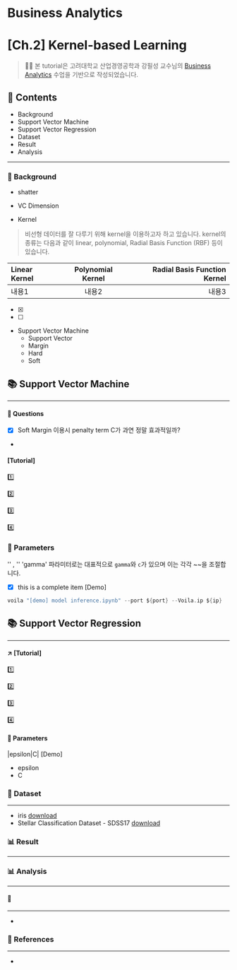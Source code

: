 # Business Analytics
# **[Ch.2] Kernel-based Learning**
>👨‍🏫 본 tutorial은 고려대학교 산업경영공학과 강필성 교수님의 [Business Analytics](https://github.com/pilsung-kang/Business-Analytics-IME654-) 수업을 기반으로 작성되었습니다.


## 📂 Contents
* Background
* Support Vector Machine
* Support Vector Regression
* Dataset
* Result
* Analysis

-----------------------------
### :pushpin: Background
* shatter
>

* VC Dimension
>

* Kernel
> 비선형 데이터를 잘 다루기 위해 kernel을 이용하고자 하고 있습니다. 
> kernel의 종류는 다음과 같이 linear, polynomial, Radial Basis Function (RBF) 등이 있습니다.
> 

|Linear Kernel|Polynomial Kernel|Radial Basis Function Kernel|
|:---|:---:|---:| 
|내용1|내용2|내용3|

- [x]
- [ ]

* Support Vector Machine
  * Support Vector
  * Margin
   - Hard
   - Soft

## :books: Support Vector Machine
-----------------------------
#### 💬 Questions
- [x] Soft Margin 이용시 penalty term C가 과연 정말 효과적일까?
- 
#### [Tutorial]

:one: 

:two:

:three:

:four:

### :pushpin: Parameters 
'<gamma>' , '<c>'
 'gamma'
 <gamma>
파라미터로는 대표적으로 `gamma`와 `c`가 있으며 이는 각각 ~~을 조절합니다.
- [x] this is a complete item
[Demo]

```swift
voila "[demo] model inference.ipynb" --port ${port} --Voila.ip ${ip}
```


## :books: Support Vector Regression
----------------------------
#### :arrow_upper_right: [Tutorial]

:one: 

:two:

:three:

:four:

#### :pushpin: Parameters 
|epsilon|C| [Demo]
* epsilon
* C


### 📂 Dataset
----------------------------
* iris [download](https://www.kaggle.com/datasets/uciml/iris)
* Stellar Classification Dataset - SDSS17 [download](https://www.kaggle.com/datasets/fedesoriano/stellar-classification-dataset-sdss17)

### :bar_chart: Result
-----------------------------


### 📊 Analysis
------------------------------


#### 💬
----------------------------
* 

### 📂 References
------------------------------
* 
